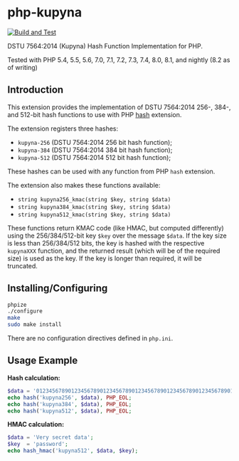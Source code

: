 # php-kupyna

[![Build and Test](https://github.com/sjinks/php-kupyna/actions/workflows/test.yml/badge.svg)](https://github.com/sjinks/php-kupyna/actions/workflows/test.yml)

DSTU 7564:2014 (Kupyna) Hash Function Implementation for PHP.

Tested with PHP 5.4, 5.5, 5.6, 7.0, 7.1, 7.2, 7.3, 7.4, 8.0, 8.1, and nightly (8.2 as of writing)

## Introduction

This extension provides the implementation of DSTU 7564:2014 256-, 384-, and 512-bit hash functions to use with PHP [hash](http://php.net/hash) extension.

The extension registers three hashes:
  * `kupyna-256` (DSTU 7564:2014 256 bit hash function);
  * `kupyna-384` (DSTU 7564:2014 384 bit hash function);
  * `kupyna-512` (DSTU 7564:2014 512 bit hash function);

These hashes can be used with any function from PHP `hash` extension.

The extension also makes these functions available:
  * `string kupyna256_kmac(string $key, string $data)`
  * `string kupyna384_kmac(string $key, string $data)`
  * `string kupyna512_kmac(string $key, string $data)`

These functions return KMAC code (like HMAC, but computed differently) using the 256/384/512-bit key `$key` over the message `$data`.
If the key size is less than 256/384/512 bits, the key is hashed with the respective `kupynaXXX` function, and the returned result (which will be of the required size) is used as the key. If the key is longer than required, it will be truncated.

## Installing/Configuring

```bash
phpize
./configure
make
sudo make install
```

There are no configuration directives defined in `php.ini`.

## Usage Example

**Hash calculation:**

```php
$data = '012345678901234567890123456789012345678901234567890123456789012';
echo hash('kupyna256', $data), PHP_EOL;
echo hash('kupyna384', $data), PHP_EOL;
echo hash('kupyna512', $data), PHP_EOL;
```

**HMAC calculation:**

```php
$data = 'Very secret data';
$key  = 'password';
echo hash_hmac('kupyna512', $data, $key);
```
